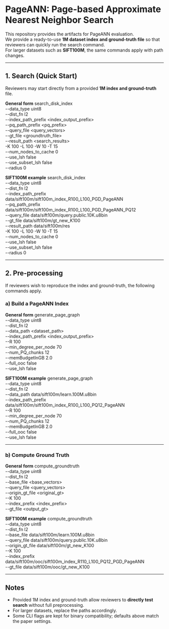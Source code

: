 # PageANN: Page-based Approximate Nearest Neighbor Search

This repository provides the artifacts for PageANN evaluation.  
We provide a ready-to-use **1M dataset index and ground-truth file** so that reviewers can quickly run the search command.  
For larger datasets such as **SIFT100M**, the same commands apply with path changes.

---

## 1. Search (Quick Start)

Reviewers may start directly from a provided **1M index and ground-truth** file.

**General form**
search_disk_index \
  --data_type uint8 \
  --dist_fn l2 \
  --index_path_prefix <index_output_prefix> \
  --pq_path_prefix <pq_prefix> \
  --query_file <query_vectors> \
  --gt_file <groundtruth_file> \
  --result_path <search_results> \
  -K 100 -L 100 -W 10 -T 15 \
  --num_nodes_to_cache 0 \
  --use_lsh false \
  --use_subset_lsh false \
  --radius 0

**SIFT100M example**
search_disk_index \
  --data_type uint8 \
  --dist_fn l2 \
  --index_path_prefix data/sift100m/sift100m_index_R100_L100_PGD_PageANN \
  --pq_path_prefix data/sift100m/sift100m_index_R100_L100_PGD_PageANN_PQ12 \
  --query_file data/sift100m/query.public.10K.u8bin \
  --gt_file data/sift100m/gt_new_K100 \
  --result_path data/sift100m/res \
  -K 100 -L 100 -W 10 -T 15 \
  --num_nodes_to_cache 0 \
  --use_lsh false \
  --use_subset_lsh false \
  --radius 0

---

## 2. Pre-processing

If reviewers wish to reproduce the index and ground-truth, the following commands apply.

### a) Build a PageANN Index
**General form**
generate_page_graph \
  --data_type uint8 \
  --dist_fn l2 \
  --data_path <dataset_path> \
  --index_path_prefix <index_output_prefix> \
  --R 100 \
  --min_degree_per_node 70 \
  --num_PQ_chunks 12 \
  --memBudgetInGB 2.0 \
  --full_ooc false \
  --use_lsh false

**SIFT100M example**
generate_page_graph \
  --data_type uint8 \
  --dist_fn l2 \
  --data_path data/sift100m/learn.100M.u8bin \
  --index_path_prefix data/sift100m/sift100m_index_R100_L100_PQ12_PageANN \
  --R 100 \
  --min_degree_per_node 70 \
  --num_PQ_chunks 12 \
  --memBudgetInGB 2.0 \
  --full_ooc false \
  --use_lsh false

---

### b) Compute Ground Truth
**General form**
compute_groundtruth \
  --data_type uint8 \
  --dist_fn l2 \
  --base_file <base_vectors> \
  --query_file <query_vectors> \
  --origin_gt_file <original_gt> \
  --K 100 \
  --index_prefix <index_prefix> \
  --gt_file <output_gt>

**SIFT100M example**
compute_groundtruth \
  --data_type uint8 \
  --dist_fn l2 \
  --base_file data/sift100m/learn.100M.u8bin \
  --query_file data/sift100m/query.public.10K.u8bin \
  --origin_gt_file data/sift100m/gt_new_K100 \
  --K 100 \
  --index_prefix data/sift100m/ooc/sift100m_index_R110_L100_PQ12_PGD_PageANN \
  --gt_file data/sift100m/ooc/gt_new_K100

---

## Notes
- Provided 1M index and ground-truth allow reviewers to **directly test search** without full preprocessing.  
- For larger datasets, replace the paths accordingly.  
- Some CLI flags are kept for binary compatibility; defaults above match the paper settings.
